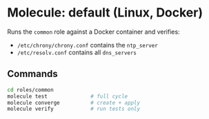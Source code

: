 # Molecule: default (Linux, Docker)

Runs the `common` role against a Docker container and verifies:
- `/etc/chrony/chrony.conf` contains the `ntp_server`
- `/etc/resolv.conf` contains all `dns_servers`

## Commands
```bash
cd roles/common
molecule test              # full cycle
molecule converge          # create + apply
molecule verify            # run tests only
```
